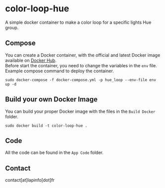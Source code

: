 # color-loop-hue
A simple docker container to make a color loop for a specific lights Hue group.

## Compose
You can create a Docker container, with the official and latest Docker image available on [Docker Hub](https://hub.docker.com/r/alexthegeek/color-loop-hue).  
Before start the container, you need to change the variables in the `env` file.  
Example compose command to deploy the container.
```shell
sudo docker-compose -f docker-compose.yml -p hue_loop --env-file env up -d
```

## Build your own Docker Image
You can build your proper Docker image with the files in the `Build Docker` folder.
```shell
sudo docker build -t color-loop-hue .
```

## Code
All the code can be found in the `App Code` folder.

## Contact
contact[at]lapinfo[dot]fr
